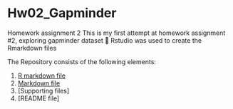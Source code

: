 # Hw02_Gapminder
Homework assignment 2
This is my first attempt at homework assignment #2, exploring gapminder dataset 😬
Rstudio was used to create the Rmarkdown files

The Repository consists of the following elements:
1. [R markdown file](https://github.com/couBC/Hw02_Gapminder/blob/master/hw_02_couBC_gapminder.Rmd)
2. [Markdown file](https://github.com/couBC/Hw02_Gapminder/blob/master/hw_02_couBC_gapminder.md)
3. [Supporting files]
4. [README file]
